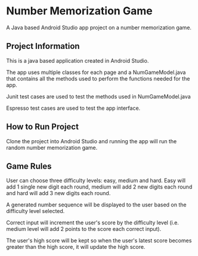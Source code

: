 # Number Memorization Game
A Java based Android Studio app project on a number memorization game.

## Project Information

This is a java based application created in Android Studio. 

The app uses multiple classes for each page and a NumGameModel.java that contains
all the methods used to perform the functions needed for the app.

Junit test cases are used to test the methods used in NumGameModel.java

Espresso test cases are used to test the app interface.

## How to Run Project

Clone the project into Android Studio and running the app will run the random number memorization game.

## Game Rules

User can choose three difficulty levels: easy, medium and hard.
Easy will add 1 single new digit each round, medium will add 2 new digits each round and hard will add 3 new digits each round.

A generated number sequence will be displayed to the user based on the difficulty level selected.

Correct input will increment the user's score by the difficulty level (i.e. medium level will add 2 points to the score each correct input).

The user's high score will be kept so when the user's latest score becomes greater than the high score, it will update the high score.
